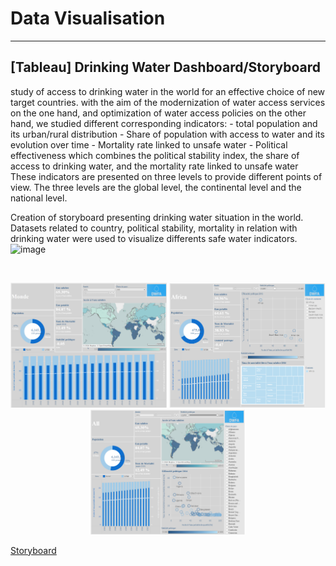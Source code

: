 # Data Visualisation



----------
## [Tableau] Drinking Water Dashboard/Storyboard

study of access to drinking water in the world for an effective choice of new target countries. with the aim of the modernization of water access services on the one hand, and optimization of water access policies on the other hand,  we studied different corresponding indicators: 
	- total population and its urban/rural distribution
	- Share of population with access to water and its evolution over time
	- Mortality rate linked to unsafe water
	- Political effectiveness which combines the political stability index, the share of access to drinking water, and the mortality rate linked to unsafe water
These indicators are presented on three levels to provide different points of view. The three levels are the global level, the continental level and the national level.


Creation of storyboard presenting drinking water situation in the world. Datasets related to country, political stability, mortality in relation with drinking water were used to visualize differents safe water indicators.![image](https://github.com/user-attachments/assets/81341123-d332-4e6d-95b7-4b850cd08df8)

<br/>

<p align="center">
  <img src="https://github.com/haejiyun/data-visualisation/blob/main/Drinking%20Water%20Storyboard/world.png" width="250" height="200">
  <img src="https://github.com/haejiyun/data-visualisation/blob/main/Drinking%20Water%20Storyboard/continent.png" width="250" height="200">
  <img src="https://github.com/haejiyun/data-visualisation/blob/main/Drinking%20Water%20Storyboard/country.png" width="250" height="200">
<p/>

<a href="https://public.tableau.com/app/profile/digitalhip/viz/drinkingwater_16629834019640/tateaupotable">Storyboard</a>
